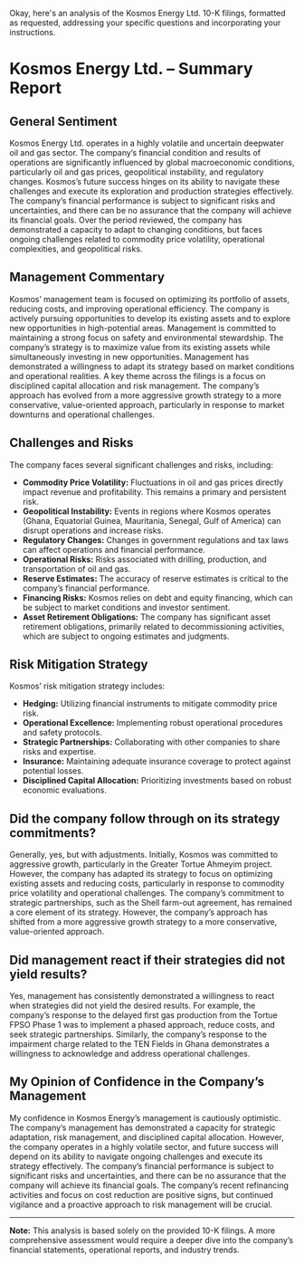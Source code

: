 Okay, here's an analysis of the Kosmos Energy Ltd. 10-K filings, formatted as requested, addressing your specific questions and incorporating your instructions.

# Kosmos Energy Ltd. – Summary Report

## General Sentiment

Kosmos Energy Ltd. operates in a highly volatile and uncertain deepwater oil and gas sector. The company’s financial condition and results of operations are significantly influenced by global macroeconomic conditions, particularly oil and gas prices, geopolitical instability, and regulatory changes. Kosmos’s future success hinges on its ability to navigate these challenges and execute its exploration and production strategies effectively. The company’s financial performance is subject to significant risks and uncertainties, and there can be no assurance that the company will achieve its financial goals.  Over the period reviewed, the company has demonstrated a capacity to adapt to changing conditions, but faces ongoing challenges related to commodity price volatility, operational complexities, and geopolitical risks.

## Management Commentary

Kosmos’ management team is focused on optimizing its portfolio of assets, reducing costs, and improving operational efficiency. The company is actively pursuing opportunities to develop its existing assets and to explore new opportunities in high-potential areas. Management is committed to maintaining a strong focus on safety and environmental stewardship. The company’s strategy is to maximize value from its existing assets while simultaneously investing in new opportunities.  Management has demonstrated a willingness to adapt its strategy based on market conditions and operational realities.  A key theme across the filings is a focus on disciplined capital allocation and risk management.  The company’s approach has evolved from a more aggressive growth strategy to a more conservative, value-oriented approach, particularly in response to market downturns and operational challenges.

## Challenges and Risks

The company faces several significant challenges and risks, including:

*   **Commodity Price Volatility:** Fluctuations in oil and gas prices directly impact revenue and profitability. This remains a primary and persistent risk.
*   **Geopolitical Instability:** Events in regions where Kosmos operates (Ghana, Equatorial Guinea, Mauritania, Senegal, Gulf of America) can disrupt operations and increase risks.
*   **Regulatory Changes:** Changes in government regulations and tax laws can affect operations and financial performance.
*   **Operational Risks:** Risks associated with drilling, production, and transportation of oil and gas.
*   **Reserve Estimates:** The accuracy of reserve estimates is critical to the company’s financial performance.
*   **Financing Risks:** Kosmos relies on debt and equity financing, which can be subject to market conditions and investor sentiment.
*   **Asset Retirement Obligations:** The company has significant asset retirement obligations, primarily related to decommissioning activities, which are subject to ongoing estimates and judgments.

## Risk Mitigation Strategy

Kosmos’ risk mitigation strategy includes:

*   **Hedging:** Utilizing financial instruments to mitigate commodity price risk.
*   **Operational Excellence:** Implementing robust operational procedures and safety protocols.
*   **Strategic Partnerships:** Collaborating with other companies to share risks and expertise.
*   **Insurance:** Maintaining adequate insurance coverage to protect against potential losses.
*   **Disciplined Capital Allocation:** Prioritizing investments based on robust economic evaluations.

## Did the company follow through on its strategy commitments?

Generally, yes, but with adjustments. Initially, Kosmos was committed to aggressive growth, particularly in the Greater Tortue Ahmeyim project. However, the company has adapted its strategy to focus on optimizing existing assets and reducing costs, particularly in response to commodity price volatility and operational challenges. The company’s commitment to strategic partnerships, such as the Shell farm-out agreement, has remained a core element of its strategy. However, the company’s approach has shifted from a more aggressive growth strategy to a more conservative, value-oriented approach.

## Did management react if their strategies did not yield results?

Yes, management has consistently demonstrated a willingness to react when strategies did not yield the desired results. For example, the company’s response to the delayed first gas production from the Tortue FPSO Phase 1 was to implement a phased approach, reduce costs, and seek strategic partnerships. Similarly, the company’s response to the impairment charge related to the TEN Fields in Ghana demonstrates a willingness to acknowledge and address operational challenges.

## My Opinion of Confidence in the Company’s Management

My confidence in Kosmos Energy’s management is cautiously optimistic. The company’s management has demonstrated a capacity for strategic adaptation, risk management, and disciplined capital allocation. However, the company operates in a highly volatile sector, and future success will depend on its ability to navigate ongoing challenges and execute its strategy effectively. The company’s financial performance is subject to significant risks and uncertainties, and there can be no assurance that the company will achieve its financial goals.  The company’s recent refinancing activities and focus on cost reduction are positive signs, but continued vigilance and a proactive approach to risk management will be crucial.

---

**Note:** This analysis is based solely on the provided 10-K filings. A more comprehensive assessment would require a deeper dive into the company’s financial statements, operational reports, and industry trends.
